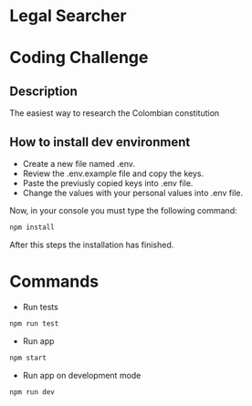 # Legal Searcher


#   Coding Challenge

## Description
The easiest way to research the Colombian constitution

## How to install dev environment
- Create a new file named .env.
- Review the .env.example file and copy the keys.
- Paste the previusly copied keys into .env file.
- Change the values with your personal values into .env file.

Now, in your console you must type the following command:
```bash
npm install
```
After this steps the installation has finished.


# Commands
- Run tests
```bash
npm run test
```
- Run app
```bash
npm start
```
- Run app on development mode
```bash
npm run dev
```
